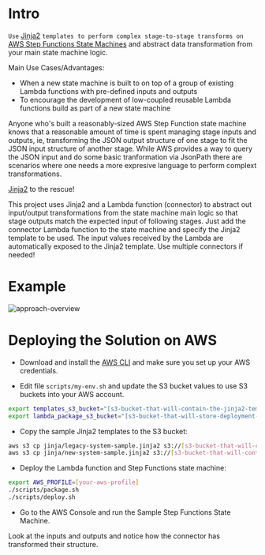# Intro

```Use``` [Jinja2](http://jinja.pocoo.org/docs/2.10/) ```templates to perform complex stage-to-stage transforms on``` [AWS Step Functions State Machines](https://aws.amazon.com/step-functions/) and abstract data transformation from your main state machine logic.

Main Use Cases/Advantages:
* When a new state machine is built to on top of a group of existing Lambda functions with pre-defined inputs and outputs
* To encourage the development of low-coupled reusable Lambda functions build as part of a new state machine

Anyone who's built a reasonably-sized AWS Step Function state machine knows that a reasonable amount of time is spent managing stage inputs and outputs, ie, transforming the JSON output structure of one stage to fit the JSON input structure of another stage. While AWS provides a way to query the JSON input and do some basic tranformation via JsonPath there are scenarios where one needs a more expresive language to perform complext transformations. 

[Jinja2](http://jinja.pocoo.org/docs/2.10/) to the rescue!

This project uses Jinja2 and a Lambda function (connector) to abstract out input/output transformations from the state machine main logic so that stage outputs match the expected input of following stages.  Just add the connector Lambda function to the state machine and specify the Jinja2 template to be used. The input values received by the Lambda are automatically exposed to the Jinja2 template. Use multiple connectors if needed!

# Example

![approach-overview](/doc/aws-step-functions-connector.png)

# Deploying the Solution on AWS

* Download and install the [AWS CLI](https://aws.amazon.com/cli/) and make sure you set up your AWS credentials.

* Edit file ```scripts/my-env.sh``` and update the S3 bucket values to use S3 buckets into your AWS account.

```bash
export templates_s3_bucket="[s3-bucket-that-will-contain-the-jinja2-templates]"
export lambda_package_s3_bucket="[s3-bucket-that-will-store-deployment-artifacts]"
```

* Copy the sample Jinja2 templates to the S3 bucket:

```bash
aws s3 cp jinja/legacy-system-sample.jinja2 s3://[s3-bucket-that-will-contain-jinja2-templates]
aws s3 cp jinja/new-system-sample.jinja2 s3://[s3-bucket-that-will-contain-jinja2-templates]
```

* Deploy the Lambda function and Step Functions state machine:

```bash
export AWS_PROFILE=[your-aws-profile]
./scripts/package.sh
./scripts/deploy.sh
```

* Go to the AWS Console and run the Sample Step Functions State Machine.

 Look at the inputs and outputs and notice how the connector has transformed their structure.
